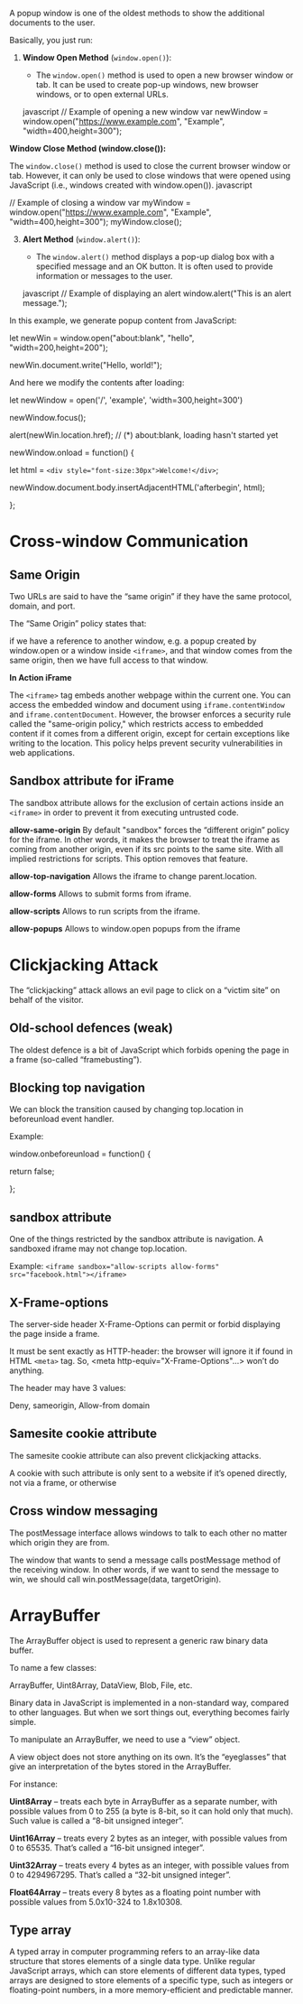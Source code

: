 
A popup window is one of the oldest methods to show the additional documents to the user.

Basically, you just run:
 
1. **Window Open Method** (`window.open()`):
   - The `window.open()` method is used to open a new browser window or tab. It can be used to create pop-up windows, new browser windows, or to open external URLs.

   javascript
   // Example of opening a new window
   var newWindow = window.open("https://www.example.com", "Example", "width=400,height=300");
   
**Window Close Method (window.close()):**

The `window.close()` method is used to close the current browser window or tab. However, it can only be used to close windows that were opened using JavaScript (i.e., windows created with window.open()).
javascript

// Example of closing a window
var myWindow = window.open("https://www.example.com", "Example", "width=400,height=300");
myWindow.close();

3. **Alert Method** (`window.alert()`):
   - The `window.alert()` method displays a pop-up dialog box with a specified message and an OK button. It is often used to provide information or messages to the user.

   javascript
   // Example of displaying an alert
   window.alert("This is an alert message.");

In this example, we generate popup content from JavaScript:

let newWin = window.open("about:blank", "hello", "width=200,height=200");

newWin.document.write("Hello, world!");

And here we modify the contents after loading:

let newWindow = open('/', 'example', 'width=300,height=300')

newWindow.focus();

alert(newWin.location.href); // (*) about:blank, loading hasn't started yet

newWindow.onload = function() {

  let html = `<div style="font-size:30px">Welcome!</div>`;

  newWindow.document.body.insertAdjacentHTML('afterbegin', html);

};  


# Cross-window Communication

## Same Origin

Two URLs are said to have the “same origin” if they have the same protocol, domain, and port.

The “Same Origin” policy states that:

if we have a reference to another window, e.g. a popup created by window.open or a window inside `<iframe>`, and that window comes from the same origin, then we have full access to that window.


**In Action iFrame**

The `<iframe>` tag embeds another webpage within the current one. You can access the embedded window and document using `iframe.contentWindow` and `iframe.contentDocument`. However, the browser enforces a security rule called the "same-origin policy," which restricts access to embedded content if it comes from a different origin, except for certain exceptions like writing to the location. This policy helps prevent security vulnerabilities in web applications.

## Sandbox attribute for iFrame

The sandbox attribute allows for the exclusion of certain actions inside an `<iframe>` in order to prevent it from executing untrusted code.

**allow-same-origin**
By default "sandbox" forces the “different origin” policy for the iframe. In other words, it makes the browser to treat the iframe as coming from another origin, even if its src points to the same site. With all implied restrictions for scripts. This option removes that feature.

**allow-top-navigation**
Allows the iframe to change parent.location.

**allow-forms**
Allows to submit forms from iframe.

**allow-scripts**
Allows to run scripts from the iframe.

**allow-popups**
Allows to window.open popups from the iframe


# Clickjacking Attack
The “clickjacking” attack allows an evil page to click on a “victim site” on behalf of the visitor.

## Old-school defences (weak)
The oldest defence is a bit of JavaScript which forbids opening the page in a frame (so-called “framebusting”).

## Blocking top navigation
We can block the transition caused by changing top.location in beforeunload event handler.

Example:

window.onbeforeunload = function() {

  return false;

};

## sandbox attribute
One of the things restricted by the sandbox attribute is navigation. A sandboxed iframe may not change top.location.

Example:
`<iframe sandbox="allow-scripts allow-forms" src="facebook.html"></iframe>`

## X-Frame-options
The server-side header X-Frame-Options can permit or forbid displaying the page inside a frame.

It must be sent exactly as HTTP-header: the browser will ignore it if found in HTML `<meta>` tag. So, <meta http-equiv="X-Frame-Options"...> won’t do anything.

The header may have 3 values:

 Deny, sameorigin, Allow-from domain

 ## Samesite cookie attribute
The samesite cookie attribute can also prevent clickjacking attacks.

A cookie with such attribute is only sent to a website if it’s opened directly, not via a frame, or otherwise


## Cross window messaging 

The postMessage interface allows windows to talk to each other no matter which origin they are from.

The window that wants to send a message calls postMessage method of the receiving window. In other words, if we want to send the message to win, we should call win.postMessage(data, targetOrigin).

# ArrayBuffer
The ArrayBuffer object is used to represent a generic raw binary data buffer.

 To name a few classes:

ArrayBuffer, Uint8Array, DataView, Blob, File, etc.

Binary data in JavaScript is implemented in a non-standard way, compared to other languages. But when we sort things out, everything becomes fairly simple.

To manipulate an ArrayBuffer, we need to use a “view” object.

A view object does not store anything on its own. It’s the “eyeglasses” that give an interpretation of the bytes stored in the ArrayBuffer.

For instance:

**Uint8Array** – treats each byte in ArrayBuffer as a separate number, with possible values from 0 to 255 (a byte is 8-bit, so it can hold only that much). Such value is called a “8-bit unsigned integer”.

**Uint16Array** – treats every 2 bytes as an integer, with possible values from 0 to 65535. That’s called a “16-bit unsigned integer”.

**Uint32Array** – treats every 4 bytes as an integer, with possible values from 0 to 4294967295. That’s called a “32-bit unsigned integer”.

**Float64Array** – treats every 8 bytes as a floating point number with possible values from 5.0x10-324 to 1.8x10308.

## Type array
A typed array in computer programming refers to an array-like data structure that stores elements of a single data type. Unlike regular JavaScript arrays, which can store elements of different data types, typed arrays are designed to store elements of a specific type, such as integers or floating-point numbers, in a more memory-efficient and predictable manner. 
